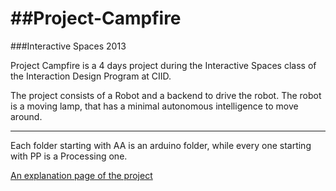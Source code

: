 ##Project-Campfire
================

###Interactive Spaces 2013

Project Campfire is a 4 days project during the Interactive Spaces class of the Interaction Design Program at CIID. 

The project consists of a Robot and a backend to drive the robot. The robot is a moving lamp, that has a minimal autonomous intelligence to move around.

-----------

Each folder starting with AA is an arduino folder, while every one starting with PP is a Processing one.

[An explanation page of the project](http://www.pierdr.com/ciid/projectcampfire/)
